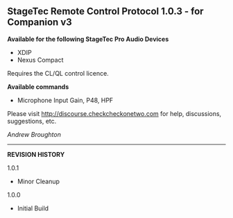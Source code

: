 ## StageTec Remote Control Protocol 1.0.3 - for Companion v3

**Available for the following StageTec Pro Audio Devices**

- XDIP
- Nexus Compact

Requires the CL/QL control licence.

**Available commands**

- Microphone Input Gain, P48, HPF

Please visit http://discourse.checkcheckonetwo.com for help, discussions, suggestions, etc.

_Andrew Broughton_

---

**REVISION HISTORY**

1.0.1

- Minor Cleanup

1.0.0

- Initial Build
